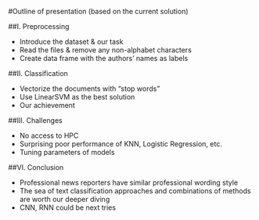 #Outline of presentation (based on the current solution)

##I. Preprocessing
- Introduce the dataset & our task
- Read the files & remove any non-alphabet characters
- Create data frame with the authors’ names as labels

##II. Classification
- Vectorize the documents with “stop words”
- Use LinearSVM as the best solution
- Our achievement

##III. Challenges
- No access to HPC
- Surprising poor performance of KNN, Logistic Regression, etc.
- Tuning parameters of models

##VI. Conclusion
- Professional news reporters have similar professional wording style
- The sea of text classification approaches and combinations of methods are worth our deeper diving
- CNN, RNN could be next tries


